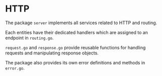 # HTTP

The package `server` implements all services related to HTTP and routing.

Each entities have their dedicated handlers which are assigned to an endpoint in `routing.go`.

`request.go` and `response.go` provide reusable functions for handling requests and manipulating response objects.

The package also provides its own error definitions and methods in `error.go`.
